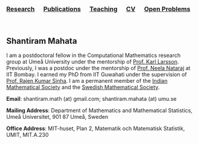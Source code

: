 ### [Research](research.md)  &nbsp;&nbsp;&nbsp;&nbsp;   [Publications](publications.md)  &nbsp;&nbsp;&nbsp;&nbsp;    [Teaching](teaching.md)  &nbsp;&nbsp;&nbsp;&nbsp;     [CV](cv.md)  &nbsp;&nbsp;&nbsp;&nbsp;  [Open Problems](openp.md)


&nbsp;
## Shantiram Mahata 

I am a postdoctoral fellow in the Computational Mathematics research group at Umeå University under the mentorship of [Prof. Karl Larsson](https://www.umu.se/personal/karl-larsson/?flik=publikationer). Previously, I was a postdoc under the mentorship of [Prof. Neela Nataraj](https://www.math.iitb.ac.in/~neela/) at IIT Bombay. I earned my PhD from IIT Guwahati under the supervision of [Prof. Rajen Kumar Sinha](https://www.iitg.ac.in/rajen/). I am a permanent member of the [Indian Mathematical Society](https://indianmathsoc.org/) and the [Swedish Mathematical Society](https://www.swe-math-soc.se/).  



**Email**: shantiram.math (at) gmail.com; shantiram.mahata (at) umu.se

**Mailing Address**: Department of Mathematics and Mathematical Statistics, Umeå Universitet, 901 87 Umeå, Sweden

**Office Address**: MIT-huset, Plan 2, Matematik och Matematisk Statistik, UMIT, MIT.A.230







<!--
# Welcome to my personal website
Hello my name is Shantiram Mahata. Here is my [CV](cv.md), and if you would like to know what I work on, please have a look [here](research.md).
-->
